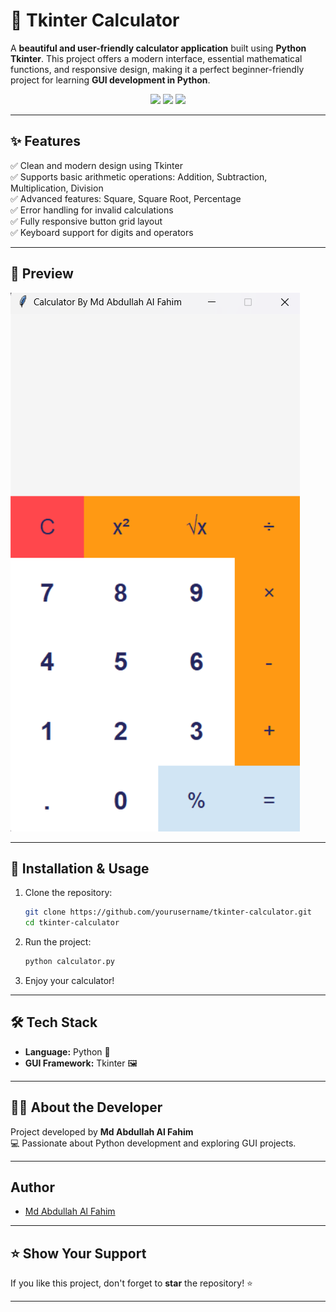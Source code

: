 # 🧮 Tkinter Calculator

A **beautiful and user-friendly calculator application** built using **Python Tkinter**. This project offers a modern interface, essential mathematical functions, and responsive design, making it a perfect beginner-friendly project for learning **GUI development in Python**.

<div align="center">
    <img src="https://img.shields.io/badge/Language-Python-blue?style=for-the-badge&logo=python">
    <img src="https://img.shields.io/badge/Library-Tkinter-orange?style=for-the-badge">
    <img src="https://img.shields.io/badge/Project-Calculator-green?style=for-the-badge">
</div>

---

## ✨ Features

✅ Clean and modern design using Tkinter  
✅ Supports basic arithmetic operations: Addition, Subtraction, Multiplication, Division  
✅ Advanced features: Square, Square Root, Percentage  
✅ Error handling for invalid calculations  
✅ Fully responsive button grid layout  
✅ Keyboard support for digits and operators  

---

## 📸 Preview

![Calculator Interface](https://github.com/abdullahfahim2/Calculator/blob/main/Screenshot%202025-02-28%20175729.png)


---

## 🚀 Installation & Usage

1. Clone the repository:
    ```bash
    git clone https://github.com/yourusername/tkinter-calculator.git
    cd tkinter-calculator
    ```
2. Run the project:
    ```bash
    python calculator.py
    ```
3. Enjoy your calculator!

---

## 🛠️ Tech Stack

- **Language:** Python 🐍
- **GUI Framework:** Tkinter 🖼️

---

## 👨‍💻 About the Developer

Project developed by **Md Abdullah Al Fahim**  
💻 Passionate about Python development and exploring GUI projects.

---

## Author

- [Md Abdullah Al Fahim](https://github.com/abdullahfahim2)

---

## ⭐ Show Your Support

If you like this project, don't forget to **star** the repository! ⭐

---


